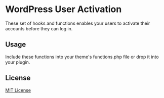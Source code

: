# WordPress User Activation

These set of hooks and functions enables your users to activate their accounts before they can log in.

## Usage

Include these functions into your theme's functions.php file or drop it into your plugin.

## License

[MIT License](http://opensource.org/licenses/MIT)
